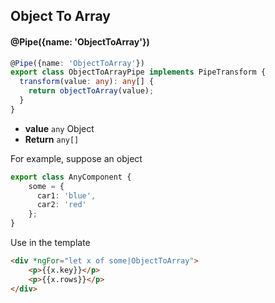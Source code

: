 ## Object To Array

#### @Pipe({name: 'ObjectToArray'})

```typescript
@Pipe({name: 'ObjectToArray'})
export class ObjectToArrayPipe implements PipeTransform {
  transform(value: any): any[] {
    return objectToArray(value);
  }
}
```

- **value** `any` Object
- **Return** `any[]`

For example, suppose an object

```typescript
export class AnyComponent {
    some = {
      car1: 'blue',
      car2: 'red'
    };
}
```

Use in the template

```html
<div *ngFor="let x of some|ObjectToArray">
    <p>{{x.key}}</p>
    <p>{{x.rows}}</p>
</div>
```
